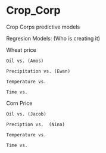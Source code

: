 # Crop_Corp
Crop Corps predictive models  

Regresion Models: (Who is creating it)  

  Wheat price  
  
    Oil vs. (Amos)
    
    Precipitation vs. (Ewan)  
    
    Temperature vs.  
    
    Time vs.  
    
  Corn Price  
  
    Oil vs. (Jacob)  
    
    Preciption vs.  (Nina)
    
    Temperature vs.  
    
    Time vs.  
    
    
    
